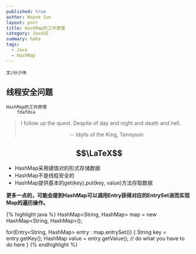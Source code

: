 ```yaml
---
published: true
author: Wayne Sun
layout: post
title: HashMap的工作原理
category: JavaSE
summary: haha
tags:
  - Java
  - HashMap
---
```


`文/孙少伟`

## 线程安全问题
	HashMap的工作原理
		fdafdsa

> I follow up the quest. Despite of day and night and death and hell.
> <center> -- Idylls of the King, Tennyson </center>

## $$\LaTeX$$ 

* HashMap采用键值对的形式存储数据
* HashMap不是线程安全的
* HashMap提供基本的get(key),put(key, value)方法存取数据

**更多一点的，可能会提到HashMap可以调用Entry获得对应的EntrySet进而实现Map的遍历操作。**

{% highlight java %}
HashMap<String, HashMap> map = new HashMap<String, HashMap>();

for(Entry<String, HashMap> entry : map.entrySet()) {
    String key = entry.getKey();
    HashMap value = entry.getValue();
    // do what you have to do here
}
{% endhighlight %}
